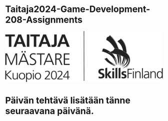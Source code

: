# Taitaja2024-Game-Development-208-Assignments
<img src="https://github.com/SakkyTT/Taitaja2024-Electrical-Installations-406-Assignments/blob/main/Taitaja-logo-Kuopio2024-vaaka_png.png" alt="Project Logo">
<h1>Päivän tehtävä lisätään tänne seuraavana päivänä.</h1>
